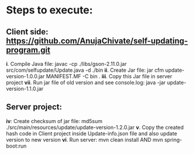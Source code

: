 # Steps to execute:

## Client side: https://github.com/AnujaChivate/self-updating-program.git
**i**. Compile Java file: javac -cp ./libs/gson-2.11.0.jar src/com/selfupdate/Update.java -d ./bin
**ii**. Create Jar file: jar cfm update-version-1.0.0.jar MANIFEST.MF -C bin .
**iii**. Copy this Jar file in server project
**vii**. Run jar file of old version and see console.log: java -jar update-version-1.1.0.jar 


## Server project:
**iv**: Create checksum of jar file: md5sum ./src/main/resources/update/update-version-1.2.0.jar
**v**. Copy the created hash code in Client project inside Update-info.json file and also update version to new version
**vi**. Run server: mvn clean install AND mvn spring-boot:run
